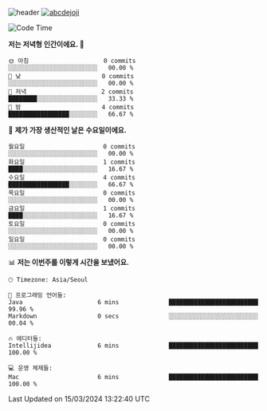 ![header](https://capsule-render.vercel.app/api?type=transparent&fontColor=6b32af&height=200&text=Backend%20Developer&fontSize=60)
[![abcdejoji](https://github-readme-stats.vercel.app/api?username=abcdejoji&show_icons=true&theme=midnight-purple&locale=kr)](https://github.com/abcdejoji)

<!--START_SECTION:waka-->
![Code Time](http://img.shields.io/badge/Code%20Time-7%20mins-blue)

**저는 저녁형 인간이에요. 🦉** 

```text
🌞 아침                     0 commits           ░░░░░░░░░░░░░░░░░░░░░░░░░   00.00 % 
🌆 낮　                     0 commits           ░░░░░░░░░░░░░░░░░░░░░░░░░   00.00 % 
🌃 저녁                     2 commits           ████████░░░░░░░░░░░░░░░░░   33.33 % 
🌙 밤　                     4 commits           █████████████████░░░░░░░░   66.67 % 
```
📅 **제가 가장 생산적인 날은 수요일이에요.** 

```text
월요일                      0 commits           ░░░░░░░░░░░░░░░░░░░░░░░░░   00.00 % 
화요일                      1 commits           ████░░░░░░░░░░░░░░░░░░░░░   16.67 % 
수요일                      4 commits           █████████████████░░░░░░░░   66.67 % 
목요일                      0 commits           ░░░░░░░░░░░░░░░░░░░░░░░░░   00.00 % 
금요일                      1 commits           ████░░░░░░░░░░░░░░░░░░░░░   16.67 % 
토요일                      0 commits           ░░░░░░░░░░░░░░░░░░░░░░░░░   00.00 % 
일요일                      0 commits           ░░░░░░░░░░░░░░░░░░░░░░░░░   00.00 % 
```


📊 **저는 이번주를 이렇게 시간을 보냈어요.** 

```text
🕑︎ Timezone: Asia/Seoul

💬 프로그래밍 언어들: 
Java                     6 mins              █████████████████████████   99.96 % 
Markdown                 0 secs              ░░░░░░░░░░░░░░░░░░░░░░░░░   00.04 % 

🔥 에디터들: 
Intellijidea             6 mins              █████████████████████████   100.00 % 

💻 운영 체제들: 
Mac                      6 mins              █████████████████████████   100.00 % 
```


 Last Updated on 15/03/2024 13:22:40 UTC
<!--END_SECTION:waka-->
